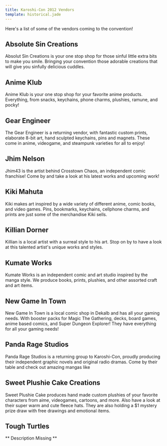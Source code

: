 ```yaml
---
title: Karoshi-Con 2012 Vendors
template: historical.jade
---
```


Here's a list of some of the vendors coming to the convention!

## Absolute Sin Creations

Absolut Sin Creations is your one stop shop for those sinful little extra bits to make you smile. Bringing your convention those adorable creations that will give you sinfully delicious cuddles.

## Anime Klub

Anime Klub is your one stop shop for your favorite anime products. Everything, from snacks, keychains, phone charms, plushies, ramune, and pocky!

## Gear Engineer

The Gear Engineer is a returning vendor, with fantastic custom prints, elaborate 8-bit art, hand sculpted keychains, pins and magnets. These come in anime, videogame, and steampunk varieties for all to enjoy!

## Jhim Nelson

Jhim43 is the artist behind Crosstown Chaos, an independent comic franchise! Come by and take a look at his latest works and upcoming work!

## Kiki Mahuta

Kiki makes art inspired by a wide variety of different anime, comic books, and video games. Pins, bookmarks, keychains, cellphone charms, and prints are just some of the merchandise Kiki sells.

## Killian Dorner

Killian is a local artist with a surreal style to his art. Stop on by to have a look at this talented artist's unique works and styles.

## Kumate Works

Kumate Works is an independent comic and art studio inspired by the manga style. We produce books, prints, plushies, and other assorted craft and art items.

## New Game In Town

New Game In Town is a local comic shop in Dekalb and has all your gaming needs. With booster packs for Magic The Gathering, decks, board games, anime based comics, and Super Dungeon Explorer! They have everything for all your gaming needs! 

## Panda Rage Studios

Panda Rage Studios is a returning group to Karoshi-Con, proudly producing their independent graphic novels and original radio dramas. Come by their table and check out amazing mangas like

## Sweet Plushie Cake Creations

Sweet Plushie Cake produces hand made custom plushies of your favorite characters from aime, videogames, cartoons, and more. Also have a look at their super warm and cute fleece hats. They are also holding a $1 mystery prize draw with free drawings and emotional items.

## Tough Turtles

** Description Missing **